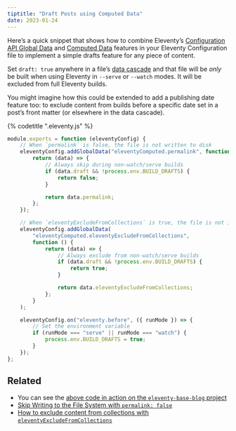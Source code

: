 ```yaml
---
tiptitle: "Draft Posts using Computed Data"
date: 2023-01-24
---
```


Here’s a quick snippet that shows how to combine Eleventy’s [Configuration API Global Data](/docs/data-global-custom/) and [Computed Data](/docs/data-computed/) features in your Eleventy Configuration file to implement a simple drafts feature for any piece of content.

Set `draft: true` anywhere in a file’s [data cascade](/docs/data-cascade/) and that file will be _only_ be built when using Eleventy in `--serve` or `--watch` modes. It will be excluded from full Eleventy builds.

You might imagine how this could be extended to add a publishing date feature too: to exclude content from builds before a specific date set in a post’s front matter (or elsewhere in the data cascade).

{% codetitle ".eleventy.js" %}

```js
module.exports = function (eleventyConfig) {
	// When `permalink` is false, the file is not written to disk
	eleventyConfig.addGlobalData("eleventyComputed.permalink", function () {
		return (data) => {
			// Always skip during non-watch/serve builds
			if (data.draft && !process.env.BUILD_DRAFTS) {
				return false;
			}

			return data.permalink;
		};
	});

	// When `eleventyExcludeFromCollections` is true, the file is not included in any collections
	eleventyConfig.addGlobalData(
		"eleventyComputed.eleventyExcludeFromCollections",
		function () {
			return (data) => {
				// Always exclude from non-watch/serve builds
				if (data.draft && !process.env.BUILD_DRAFTS) {
					return true;
				}

				return data.eleventyExcludeFromCollections;
			};
		}
	);

	eleventyConfig.on("eleventy.before", ({ runMode }) => {
		// Set the environment variable
		if (runMode === "serve" || runMode === "watch") {
			process.env.BUILD_DRAFTS = true;
		}
	});
};
```

## Related

- You can see the [above code in action on the `eleventy-base-blog` project](https://github.com/11ty/eleventy-base-blog/blob/851eafdc4c3a612142e0e6ae84f54cb0f0eb98b1/eleventy.config.drafts.js)
- [Skip Writing to the File System with `permalink: false`](/docs/permalinks/#skip-writing-to-the-file-system)
- [How to exclude content from collections with `eleventyExcludeFromCollections`](/docs/collections/#how-to-exclude-content-from-collections)
